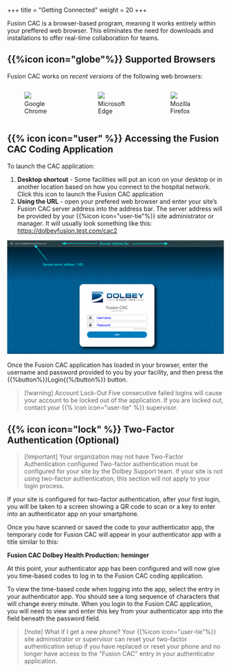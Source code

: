 +++
title = "Getting Connected"
weight = 20
+++

Fusion CAC is a browser-based program, meaning it works entirely within your preffered web browser. This eliminates the need for downloads and installations to offer real-time collaboration for teams.

## {{%icon icon="globe"%}} Supported Browsers

Fusion CAC works on *recent versions* of the following web browsers:

<div style="display: flex; justify-content: center;">
  <figure>
    <img src="https://upload.wikimedia.org/wikipedia/commons/e/e1/Google_Chrome_icon_%28February_2022%29.svg"
         style="width: 120px">
    <figcaption>Google Chrome</figcaption>
  </figure>
  <figure>
    <img src="https://upload.wikimedia.org/wikipedia/commons/7/7e/Microsoft_Edge_logo_%282019%29.png"
         style="width: 120px">
    <figcaption>Microsoft Edge</figcaption>
  </figure>
  <figure>
    <img src="https://upload.wikimedia.org/wikipedia/commons/7/76/Mozilla_Firefox_logo_2013.svg"
         style="width: 120px">
    <figcaption>Mozilla Firefox</figcaption>
  </figure>
</div>


## {{% icon icon="user" %}} Accessing the Fusion CAC Coding Application

To launch the CAC application:
  1. **Desktop shortcut** - Some facilities will put an icon on your desktop or in another location based on how you connect to the hospital network. Click this icon to launch the Fusion CAC application
  2. **Using the URL** - open your prefered web browser and enter your site’s Fusion CAC server
address into the address bar. The server address will be provided by your {{%icon icon="user-tie"%}} site
administrator or manager. It will usually look something like this: https://dolbeyfusion.test.com/cac2


![Login Screen](LoginScreen.png)

Once the Fusion CAC application has loaded in your browser, enter the username
and password provided to you by your facility, and then press the
{{%button%}}Login{{%/button%}} button.

> [!warning] Account Lock-Out
> Five consecutive failed logins will cause your account to be locked out of
> the application.  If you are locked out, contact your
> {{% icon icon="user-tie" %}} supervisor.

## {{% icon icon="lock" %}} Two-Factor Authentication (Optional)

> [!important] Your organization may not have Two-Factor Authentication configured
> Two-factor authentication must be configured for your site by the Dolbey
> Support team. If your site is not using two-factor authentication, this
> section will not apply to your login process.

If your site is configured for two-factor authentication, after your first
login, you will be taken to a screen showing a QR code to scan or a key to
enter into an authenticator app on your smartphone.

Once you have scanned or saved the code to your authenticator app, the temporary code for Fusion CAC will appear in your
authenticator  app with a title similar to this:

**Fusion CAC Dolbey Health Production: heminger**

At this point, your authenticator app has been
configured and will now give you time-based codes to log in to the Fusion CAC
coding application.

To view the time-based code when logging into the app, select the entry in
your authenticator app. You should see a long sequence of characters that will
change every minute.  When you login to the Fusion CAC application, you will
need to view and enter this key from your authenticator
app into the field beneath the password field.

> [!note] What if I get a new phone?
> Your {{%icon icon="user-tie"%}} site administrator or supervisor can reset
> your two-factor authentication setup if you have replaced or reset your phone
> and no longer have access to the "Fusion CAC" entry in your authenticator
> application.


